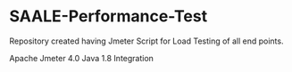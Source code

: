 # SAALE-Performance-Test
Repository created having Jmeter Script for Load Testing of all end points.


Apache Jmeter 4.0
Java 1.8
Integration
